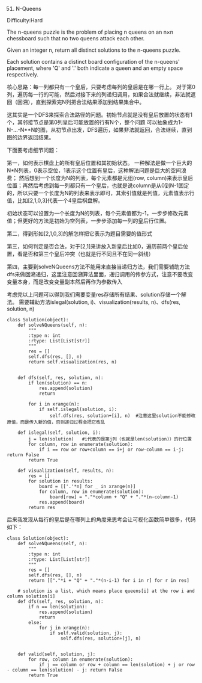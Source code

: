 51. N-Queens

Difficulty:Hard

The n-queens puzzle is the problem of placing n queens on an n×n chessboard such that no two queens attack each other.

Given an integer n, return all distinct solutions to the n-queens puzzle.

Each solution contains a distinct board configuration of the n-queens' placement, where 'Q' and '.' both indicate a queen and an empty space respectively.

核心思路：每一列都只有一个皇后，只要考虑每列的皇后是在哪一行上。
对于第0列，遍历每一行的可能，然后对接下来的列递归调用，如果合法就继续，非法就返回（回溯），直到探索完N列把合法结果添加到结果集合中。

这其实是一个DFS来探索合法路径的问题。初始节点就是没有皇后放置的状态有1个，其邻接节点是第0列皇后可能放置的行有N个，整个问题
可以抽象成为1-N-...-N**N的图，从初节点出发，DFS遍历，如果非法就返回，合法继续，直到图的边界返回结果。

下面要考虑细节问题：

第一，如何表示棋盘上的所有皇后位置和其初始状态。
一种解法是做一个巨大的N*N列表，0表示空位，1表示这个位置有皇后，这种解法问题是巨大的空间浪费；
然后想到一个长度为N的列表，每个元素都是元组(row, column)来表示皇后位置；再然后考虑到每一列都只有一个皇后，也就是说column是从0到N-1固定的，所以只要一个长度为N的列表来表示即可，其索引值就是列值，元素值表示行值，比如[2,1,0,3]代表一个4皇后棋盘解。

初始状态可以设置为一个长度为N的列表，每个元素值都为-1，一步步修改元素值；但更好的方法是初始为空列表，一步步添加每一列的皇后行位置。

第二，得到形如[2,1,0,3]的解怎样把它表示为题目需要的值形式

第三，如何判定是否合法，对于[2,1]来讲放入新皇后比如0，遍历前两个皇后位置，看是否和第三个皇后冲突（也就是行不同且不在同一斜线）

第四，主要到solveNQueens方法不能用来直接当递归方法，我们需要辅助方法dfs来做回溯递归，这里注意回溯算法里面，递归调用的传参方式，注意不要改变变量本身，而是改变变量副本然后再作为参数传入

考虑完以上问题可以得到我们需要变量res存储所有结果、solution存储一个解法。
需要辅助方法islegal(solution, i)、visualization(results, n)、dfs(res, solution, n)

```
class Solution(object):
    def solveNQueens(self, n):
        """
        :type n: int
        :rtype: List[List[str]]
        """
        res = []
        self.dfs(res, [], n)
        return self.visualization(res, n)


    def dfs(self, res, solution, n):
        if len(solution) == n:
            res.append(solution)
            return

        for i in xrange(n):
            if self.islegal(solution, i):
                self.dfs(res, solution+[i], n)  #注意这里solution不能修改原值，而是传入新的值，否则递归过程会把它改乱

    def islegal(self, solution, i):
        j = len(solution)   #i代表的是第j列（也就是len(solution)）的行位置
        for column, row in enumerate(solution):
            if i == row or row+column == i+j or row-column == i-j: return False
        return True

    def visualization(self, results, n):
        res = []
        for solution in results:
            board = [['.'*n] for _ in xrange(n)]
            for column, row in enumerate(solution):
                board[row] = "."*column + "Q" + "."*(n-column-1)    
            res.append(board)
        return res
```

后来我发现从每行的皇后是在哪列上的角度来思考会让可视化函数简单很多，代码如下：
```
class Solution(object):
    def solveNQueens(self, n):
        """
        :type n: int
        :rtype: List[List[str]]
        """
        res = []
        self.dfs(res, [], n)
        return [["."*i + "Q" + "."*(n-i-1) for i in r] for r in res]  

    # solution is a list, which means place queens[i] at the row i and column solution[i]
    def dfs(self, res, solution, n):
        if n == len(solution):
            res.append(solution)
            return
        else:
            for j in xrange(n):
                if self.valid(solution, j):
                    self.dfs(res, solution+[j], n)


    def valid(self, solution, j):
        for row, column in enumerate(solution):
            if j == column or row + column == len(solution) + j or row - column == len(solution) - j: return False
        return True
```
